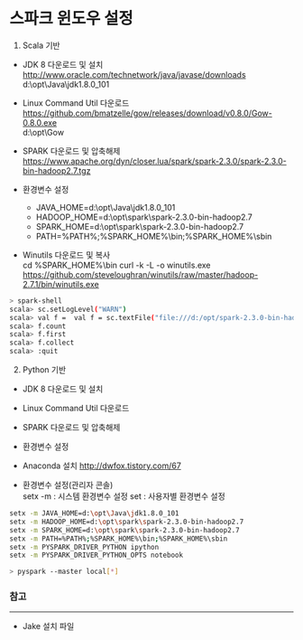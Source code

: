 # 스파크 윈도우 설정

1. Scala 기반  
- JDK 8 다운로드 및 설치
  http://www.oracle.com/technetwork/java/javase/downloads  
  d:\opt\Java\jdk1.8.0_101  
  
- Linux Command Util 다운로드  
  https://github.com/bmatzelle/gow/releases/download/v0.8.0/Gow-0.8.0.exe  
  d:\opt\Gow

- SPARK 다운로드 및 압축해제
  https://www.apache.org/dyn/closer.lua/spark/spark-2.3.0/spark-2.3.0-bin-hadoop2.7.tgz

- 환경변수 설정  
  * JAVA_HOME=d:\opt\Java\jdk1.8.0_101
  * HADOOP_HOME=d:\opt\spark\spark-2.3.0-bin-hadoop2.7
  * SPARK_HOME=d:\opt\spark\spark-2.3.0-bin-hadoop2.7
  * PATH=%PATH%;%SPARK_HOME%\bin;%SPARK_HOME%\sbin
			
- Winutils 다운로드 및 복사  
  cd %SPARK_HOME%\bin
  curl -k -L -o winutils.exe https://github.com/steveloughran/winutils/raw/master/hadoop-2.7.1/bin/winutils.exe
		
```sh		
> spark-shell
scala> sc.setLogLevel("WARN")
scala> val f =  val f = sc.textFile("file:///d:/opt/spark-2.3.0-bin-hadoop2.7/readme.md")
scala> f.count
scala> f.first
scala> f.collect
scala> :quit
```

2. Python 기반
- JDK 8 다운로드 및 설치
- Linux Command Util 다운로드  
- SPARK 다운로드 및 압축해제
- 환경변수 설정
- Anaconda 설치 http://dwfox.tistory.com/67


- 환경변수 설정(관리자 콘솔)  
  setx -m : 시스템 환경변수 설정
  set     : 사용자별 환경변수 설정

```sh
setx -m JAVA_HOME=d:\opt\Java\jdk1.8.0_101
setx -m HADOOP_HOME=d:\opt\spark\spark-2.3.0-bin-hadoop2.7
setx -m SPARK_HOME=d:\opt\spark\spark-2.3.0-bin-hadoop2.7
setx -m PATH=%PATH%;%SPARK_HOME%\bin;%SPARK_HOME%\sbin
setx -m PYSPARK_DRIVER_PYTHON ipython
setx -m PYSPARK_DRIVER_PYTHON_OPTS notebook
```

```sh
> pyspark --master local[*]
```

### 참고
---
* Jake 설치 파일